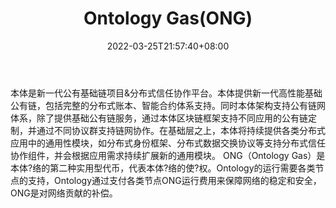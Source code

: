 ﻿---
weight: 
title: "Ontology Gas(ONG)"
description: "本体是新一代公有基础链&分布式信任协作平台"
date: 2022-03-25T21:57:40+08:00
lastmod: 2022-03-25T16:45:40+08:00
draft: false
authors: ["Metabd"]
featuredImage: "ontology-gasong.webp"
link: ""
tags: ["数字代币","Ontology Gas(ONG)"]
categories: ["navigation"]
navigation: ["数字代币"]
lightgallery: true
toc: true
pinned: false
recommend: false
recommend1: false
---
本体是新一代公有基础链项目&分布式信任协作平台。本体提供新一代高性能基础公有链，包括完整的分布式账本、智能合约体系支持。同时本体架构支持公有链网体系，除了提供基础公有链服务，通过本体区块链框架支持不同应用的公有链定制，并通过不同协议群支持链网协作。在基础层之上，本体将持续提供各类分布式应用中的通用性模块，如分布式身份框架、分布式数据交换协议等支持分布式信任协作组件，并会根据应用需求持续扩展新的通用模块。
ONG（Ontology Gas）是本体?络的第二种实用型代币，代表本体?络的使?权。Ontology的运行需要各类节点的支持，Ontology通过支付各类节点ONG运行费用来保障网络的稳定和安全，ONG是对网络贡献的补偿。
